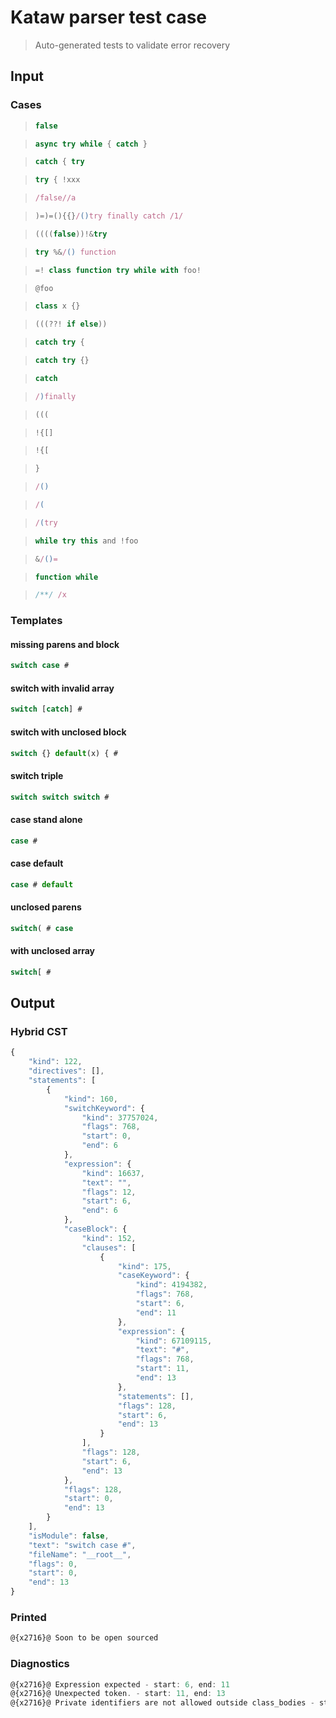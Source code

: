 # Kataw parser test case

> Auto-generated tests to validate error recovery
>

## Input

### Cases

> `````js
> false
> `````

> `````js
> async try while { catch }
> `````

> `````js
> catch { try
> `````

> `````js
> try { !xxx
> `````

> `````js
> /false//a
> `````

> `````js
> )=)=(){{}/()try finally catch /1/
> `````

> `````js
> ((((false))!&try
> `````

> `````js
> try %&/() function
> `````

> `````js
> =! class function try while with foo!
> `````

> `````js
> @foo
> `````

> `````js
> class x {}
> `````

> `````js
> (((??! if else))
> `````

> `````js
> catch try {
> `````

> `````js
> catch try {}
> `````

> `````js
> catch
> `````

> `````js
> /)finally
> `````

> `````js
> (((
> `````

> `````js
> !{[]
> `````

> `````js
> !{[
> `````

> `````js
> }
> `````

> `````js
> /()
> `````

> `````js
> /(
> `````

> `````js
> /(try
> `````

> `````js
> while try this and !foo
> `````

> `````js
> &/()=
> `````

> `````js
> function while
> `````

> `````js
> /**/ /x
> `````

### Templates

#### missing parens and block

`````js
switch case #
`````

#### switch with invalid array

`````js
switch [catch] #
`````

#### switch with unclosed block

`````js
switch {} default(x) { #
`````

#### switch triple

`````js
switch switch switch #
`````

#### case stand alone

`````js
case #
`````

#### case default

`````js
case # default
`````

#### unclosed parens

`````js
switch( # case
`````

#### with unclosed array

`````js
switch[ #
`````



## Output

### Hybrid CST

```javascript
{
    "kind": 122,
    "directives": [],
    "statements": [
        {
            "kind": 160,
            "switchKeyword": {
                "kind": 37757024,
                "flags": 768,
                "start": 0,
                "end": 6
            },
            "expression": {
                "kind": 16637,
                "text": "",
                "flags": 12,
                "start": 6,
                "end": 6
            },
            "caseBlock": {
                "kind": 152,
                "clauses": [
                    {
                        "kind": 175,
                        "caseKeyword": {
                            "kind": 4194382,
                            "flags": 768,
                            "start": 6,
                            "end": 11
                        },
                        "expression": {
                            "kind": 67109115,
                            "text": "#",
                            "flags": 768,
                            "start": 11,
                            "end": 13
                        },
                        "statements": [],
                        "flags": 128,
                        "start": 6,
                        "end": 13
                    }
                ],
                "flags": 128,
                "start": 6,
                "end": 13
            },
            "flags": 128,
            "start": 0,
            "end": 13
        }
    ],
    "isModule": false,
    "text": "switch case #",
    "fileName": "__root__",
    "flags": 0,
    "start": 0,
    "end": 13
}
```

### Printed

```javascript
@{x2716}@ Soon to be open sourced
```

### Diagnostics

```javascript
@{x2716}@ Expression expected - start: 6, end: 11
@{x2716}@ Unexpected token. - start: 11, end: 13
@{x2716}@ Private identifiers are not allowed outside class_bodies - start: 11, end: 13

```

